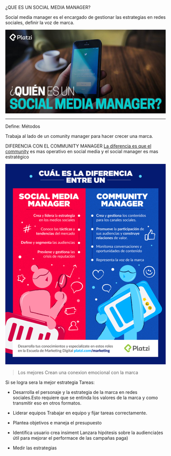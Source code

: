 ¿QUE ES UN SOCIAL MEDIA MANAGER?

Social media manager es el encargado de gestionar las estrategias en redes sociales, definir la voz  de marca.

![que es un social media manager](https://raw.githubusercontent.com/lcarloszapatag/Audioglosario-Roles-en-Marketing-Digital/main/que-es-social-media-manager.jpg)
_________________________________________
Define:
Métodos 

Trabaja al lado de un comunity manager para hacer crecer una marca.

DIFERENCIA CON EL COMMUNITY MANAGER
[La diferencia es que el community](https://www.youtube.com/watch?v=vDw3XuBDJ8E) es mas operativo en social media y el social manager es mas estratégico

![Social media manager vs community](https://raw.githubusercontent.com/lcarloszapatag/Audioglosario-Roles-en-Marketing-Digital/main/roles-comunity-manajer-platzi.png)
> Los mejores Crean una conexion emocional con la marca

Si se logra sera la  mejor estrategia 
Tareas:

- Desarrolla  el personaje y la estrategia de la marca en redes sociales.Esto requiere que se entinda los valores de la marca y como transmitir eso en otros formatos.


- Liderar equipos
Trabajar en equipo y fijar tareas correctamente.


- Plantea objetivos e maneja el presupuesto


- Identifica usuario crea insiment
Lanzara hipótesis sobre la audiencia(es útil para mejorar el performace de las campañas paga)

  
- Medir las estrategias
